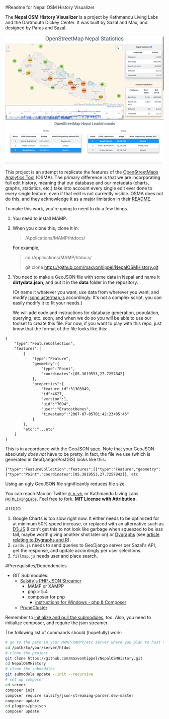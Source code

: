 #Readme for Nepal OSM History Visualizer

The **Nepal OSM History Visualizer** is a project by Kathmandu Living Labs and the Dartmouth Dickey Center.  It was built by Sazal and Max, and designed by Paras and Sazal.

![](documentation/nepalstatskllosm.png)

This project is an attempt to replicate the features of the [OpenStreetMaps Analytics Tool](http://osm-analytics.org) (OSMA).  The primary difference is that we are incorporating full edit history, meaning that our database and our metadata (charts, graphs, statistics, etc.) take into account every single edit ever done to every single feature, even if that edit is not currently visible.  OSMA does not do this, and they acknowledge it as a major limitation in their [README](https://github.com/hotosm/osm-analytics).

To make this work, you're going to need to do a few things.

1.  You need to install MAMP.
2.  When you clone this, clone it in:

	> /Applications/MAMP/htdocs/

	For example,

	> cd /Applications/MAMP/htdocs/
	> 
	> git clone https://github.com/maxvonhippel/NepalOSMHistory.git

3.  You need to make a GeoJSON file with some data in Nepal and name it **dirtydata.json**, and put it in the **data** folder in the repository.  

	(Or name it whatever you want, use data from wherever you want, and modify [jsonclustermap.js](https://github.com/maxvonhippel/NepalOSMHistory/blob/master/js/jsonclustermap.js) accordingly.  It's not a complex script, you can easily modify it to fit your needs.)  

	We will add code and instructions for database generation, population, querying, etc. soon, and when we do so you will be able to use our toolset to create this file.  For now, if you want to play with this repo, just know that the format of the file looks like this:

```GEOJSON
{
	"type":"FeatureCollection",
	"features":[
		{
			"type":"Feature",
			"geometry":{
				"type":"Point",
				"coordinates":[85.3019553,27.7257842]
			},
			"properties":{
				"feature_id":31303849,
				"id":4627,
				"version":1,
				"uid":"7094",
				"user":"Eratosthenes",
				"timestamp":"2007-07-05T01:42:23+05:45"
			}
		},
		"etc":"...etc"
	]
}

```
This is in accordance with the GeoJSON [spec](http://geojson.org/geojson-spec.html).  Note that your GeoJSON absolutely *does not* have to be pretty.  In fact, the file we use (which is generated in GeoDjango/PostGIS) looks like this:

```GEOJSON
{"type":"FeatureCollection","features":[{"type":"Feature","geometry":{"type":"Point","coordinates":[85.3019553,27.7257842]}, etc

```
Using an ugly GeoJSON file significantly reduces file size.

You can reach Max on Twitter [`@_m_vh`](https://twitter.com/_m_vh), or Kathmandu Living Labs [`@KTMLivingLabs`](https://twitter.com/KTMLivingLabs).  Feel free to fork.  **MIT License with Attribution.**

#TODO

1. Google Charts is too slow right now.  It either needs to be optimized for at minimum 50% speed increase, or replaced with an alternative such as [D3.JS](http://bl.ocks.org/mbostock/34f08d5e11952a80609169b7917d4172) (I can't get this to not look like garbage when squeezed to be less tall, maybe worth giving another shot later on) or [Dygraphs](http://dygraphs.com/tests/range-selector.html) (see [article relating to Dygraphs and R](https://rstudio.github.io/dygraphs/gallery-range-selector.html)).
2. `cards.js` needs to send queries to GeoDjango server per Sazal's API, get the response, and update accordingly per user selections.
2. `fillmap.js` needs user and place search.


#Prerequisites/Dependencies

* GIT Submodules:
	* [Salsify's PHP JSON Streamer](https://github.com/salsify/jsonstreamingparser)
		* MAMP or XAMPP
		* php > 5.4
		* composer for php 
			* [instructions for Windows - php & Composer](http://i.justrealized.com/2013/install-composer-windows/)	
	* [PruneCluster](https://github.com/SINTEF-9012/PruneCluster)
	
Remember to [initialize and pull the submodules](http://stackoverflow.com/questions/1030169/easy-way-pull-latest-of-all-submodules), too.  Also, you need to initialize composer, and require the json streamer.

The following list of commands should (hopefully) work:

```bash
# go to the path in your MAMP/XAMPP/etc server where you plan to host the project
cd /path/to/your/server/htdoc
# clone the project
git clone https://github.com/maxvonhippel/NepalOSMHistory.git
cd NepalOSMHistory
# clone the submodules
git submodule update --init --recursive
# set up composer
cd server
composer init
composer require salsify/json-streaming-parser:dev-master
composer update
cd plugins/phpjson
composer update
```